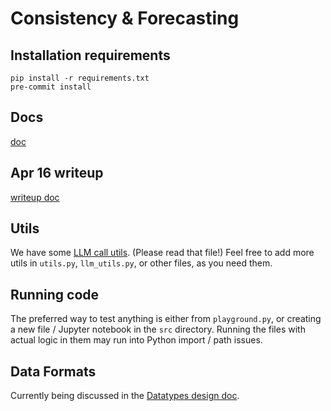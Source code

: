 # Consistency & Forecasting

## Installation requirements
```
pip install -r requirements.txt
pre-commit install
```

## Docs
[doc](https://docs.google.com/document/d/1_amt7CQK_aadKciMJuNmedEyf07ubIAL_b5ru_mS0nw/edit)

## Apr 16 writeup
[writeup doc](https://docs.google.com/document/d/1849L5P9JNZEjBp4s4TsivJOG2iS98Ru6conx9jE0wPE/edit)

## Utils
We have some [LLM call utils](/src/common/README.md). (Please read that file!)
Feel free to add more utils in `utils.py`, `llm_utils.py`, or other files, as you need them.

## Running code
The preferred way to test anything is either from `playground.py`, or creating a new file / Jupyter notebook in the `src` directory.
Running the files with actual logic in them may run into Python import / path issues.

## Data Formats
Currently being discussed in the [Datatypes design doc](https://docs.google.com/document/d/19CDHfwKHfouttiXPc7UNp8iBeYE4KD3H1Hw8_kqnnL4/edit). 

